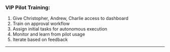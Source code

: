### **VIP Pilot Training:**

1. Give Christopher, Andrew, Charlie access to dashboard
2. Train on approval workflow
3. Assign initial tasks for autonomous execution
4. Monitor and learn from pilot usage
5. Iterate based on feedback

---
